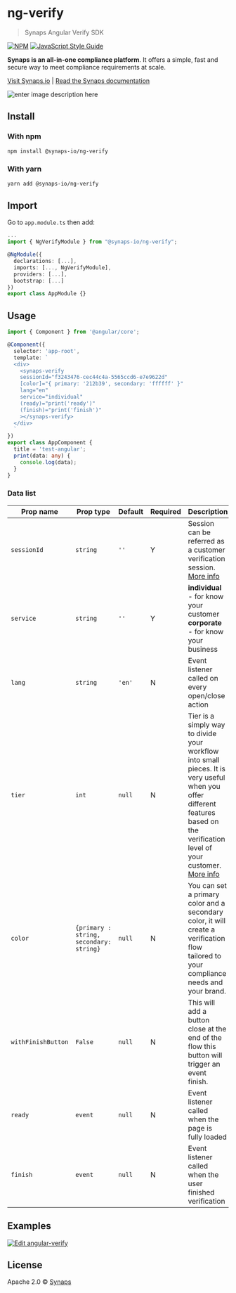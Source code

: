 # ng-verify

> Synaps Angular Verify SDK

[![NPM](https://img.shields.io/npm/v/@synaps-io/ng-verify.svg)](https://www.npmjs.com/package/@synaps-io/ng-verify) [![JavaScript Style Guide](https://img.shields.io/badge/code_style-standard-brightgreen.svg)](https://standardjs.com)

**Synaps is an all-in-one compliance platform**. It offers a simple, fast and secure way to meet compliance requirements at scale.

[Visit Synaps.io](https://synaps.io) | [Read the Synaps documentation](https://docs.synaps.io)

![enter image description here](https://storage.googleapis.com/synaps-docs-media/synaps-verify.png)

## Install
### With npm

```bash
npm install @synaps-io/ng-verify
```

### With yarn

```bash
yarn add @synaps-io/ng-verify
```
## Import
Go to `app.module.ts` then add:

```ts
...
import { NgVerifyModule } from "@synaps-io/ng-verify";

@NgModule({
  declarations: [...],
  imports: [..., NgVerifyModule],
  providers: [...],
  bootstrap: [...]
})
export class AppModule {}
```

## Usage

```ts
import { Component } from '@angular/core';

@Component({
  selector: 'app-root',
  template: `
  <div>
    <synaps-verify 
    sessionId="f3243476-cec44c4a-5565ccd6-e7e9622d"
    [color]="{ primary: '212b39', secondary: 'ffffff' }"
    lang="en"
    service="individual"
    (ready)="print('ready')"
    (finish)="print('finish')"
    ></synaps-verify>
  </div>
  `
})
export class AppComponent {
  title = 'test-angular';
  print(data: any) {
    console.log(data);
  }
}
```

### Data list

| Prop name          | Prop type                                                                                           | Default | Required | Description                                                                   |
| ------------------ | --------------------------------------------------------------------------------------------------- | ------- | -------- | ----------------------------------------------------------------------------- |
| `sessionId`        | `string`                                                                                            | `''`    | Y        | Session can be referred as a customer verification session. [More info](https://docs.synaps.io/manager-1/sessions)                                       |
| `service`          | `string`                                                                                            | `''`  | Y        | **individual** - for know your customer **corporate** - for know your business                   |
| `lang`      | `string`                                                                       | `'en'`  | N        | Event listener called on every open/close action                              |
| `tier`      | `int`                                                                       | `null`  | N        | Tier is a simply way to divide your workflow into small pieces. It is very useful when you offer different features based on the verification level of your customer.  [More info](https://docs.synaps.io/manager-1/apps/individual/tiers)                           |
| `color`      | `{primary : string, secondary: string}`                                                                     | `null`  | N        | You can set a primary color and a secondary color, it will create a verification flow tailored to your compliance needs and your brand. |
| `withFinishButton`      | `False`                                                                     | `null`  | N        | This will add a button close at the end of the flow this button will trigger an event finish. |
| `ready`             | `event`                                                                                           | `null` | N        | Event listener called when the page is fully loaded                                       |
| `finish`   | `event`                                                                                           | `null` | N        | Event listener called when the user finished verification                     |

## Examples
[![Edit angular-verify](https://codesandbox.io/static/img/play-codesandbox.svg)](https://codesandbox.io/embed/angular-verify-forked-27qyg4?fontsize=14&hidenavigation=1&theme=dark)
## License

Apache 2.0 © [Synaps](https://www.synaps.io/)
